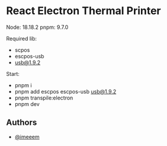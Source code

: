 # React Electron Thermal Printer

Node: 18.18.2
pnpm: 9.7.0

Required lib:
- scpos
- escpos-usb
- usb@1.9.2

Start:
- pnpm i
- pnpm add escpos escpos-usb usb@1.9.2
- pnpm transpile:electron
- pnpm dev


## Authors

- [@imeeem](https://www.github.com/mamsul)
